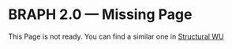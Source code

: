 # BRAPH 2.0 — Missing Page

This Page is not ready. You can find a similar one in [Structural WU](../tut_a_st_wu)

